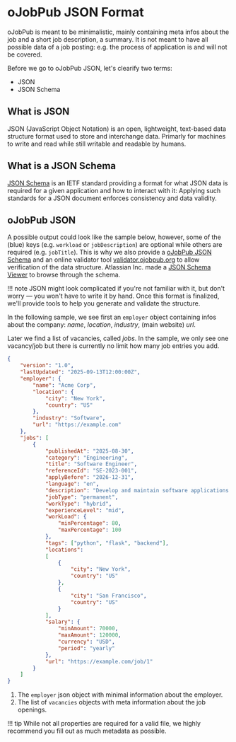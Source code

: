 # oJobPub JSON Format

oJobPub is meant to be minimalistic, mainly containing meta infos about the job and a short job description, a summary. It is not meant to have all possible data of a job posting: e.g. the process of application is and will not be covered.

Before we go to oJobPub JSON, let's clearify two terms:

- JSON
- JSON Schema

## What is JSON

JSON (JavaScript Object Notation) is an open, lightweight, text-based data structure format used to store and interchange data. Primarly for machines to write and read while still writable and readable by humans. 

## What is a JSON Schema

[JSON Schema](https://json-schema.org) is an IETF standard providing a format for what JSON data is required for a given application and how to interact with it: Applying such standards for a JSON document enforces consistency and data validity.

## oJobPub JSON

A possible output could look like the sample below, however, some of the (blue) keys (e.g. `workload` or `jobDescription`) are optional while others are required (e.g. `jobTitle`). This is why we also provide a [oJobPub JSON Schema](https://raw.githubusercontent.com/ojobpub/schema/refs/heads/main/v1/ojobpub.json) and an online validator tool [validator.ojobpub.org](https://validator.ojobpub.org) to allow verification of the data structure. Atlassian Inc. made a [JSON Schema Viewer](https://json-schema.app/view/%23?url=https%3A%2F%2Fraw.githubusercontent.com%2Fojobpub%2Fschema%2Frefs%2Fheads%2Fmain%2Fv1%2Fojobpub.json) to browse through the schema.


!!! note
    JSON might look complicated if you're not familiar with it, but don't worry — you won't have to write it by hand. Once this format is finalized, we'll provide tools to help you generate and validate the structure.

In the following sample, we see first an `employer` object containing infos about the company: *name*, *location*, *industry*, (main website) *url*. 

Later we find a list of vacancies, called *jobs*. In the sample, we only see one vacancy/job but there is currently no limit how many job entries you add. 

```json
{
    "version": "1.0",
    "lastUpdated": "2025-09-13T12:00:00Z",
    "employer": {
        "name": "Acme Corp",
        "location": {
            "city": "New York",
            "country": "US"
        },
        "industry": "Software",
        "url": "https://example.com"
    },
    "jobs": [
        {
            "publishedAt": "2025-08-30",
            "category": "Engineering",
            "title": "Software Engineer",
            "referenceId": "SE-2023-001",
            "applyBefore": "2026-12-31",
            "language": "en",
            "description": "Develop and maintain software applications.",
            "jobType": "permanent",
            "workType": "hybrid",
            "experienceLevel": "mid",
            "workLoad": {
                "minPercentage": 80,
                "maxPercentage": 100
            },
            "tags": ["python", "flask", "backend"],
            "locations":
            [
                {
                    "city": "New York",
                    "country": "US"
                },
                {
                    "city": "San Francisco",
                    "country": "US"
                }
            ],
            "salary": {
                "minAmount": 70000,
                "maxAmount": 120000,
                "currency": "USD",
                "period": "yearly"
            },
            "url": "https://example.com/job/1"
        }
    ]
}
```

1. The `employer` json object with minimal information about the employer.
2. The list of `vacancies` objects with meta information about the job openings.

!!! tip 
    While not all properties are required for a valid file, we highly recommend you fill out as much metadata as possible.
